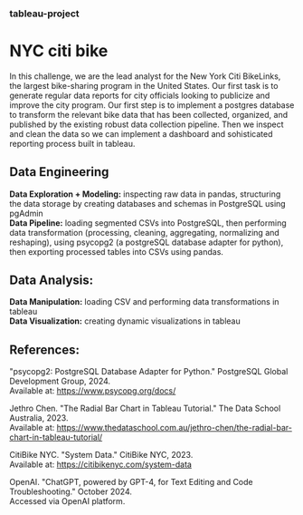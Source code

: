 ### tableau-project
# NYC citi bike
In this challenge, we are the lead analyst for the New York Citi BikeLinks, the largest bike-sharing program in the United States. Our first task is to generate regular data reports for city officials looking to publicize and improve the city program. Our first step is to implement a postgres database to transform the relevant bike data that has been collected, organized, and published by the existing robust data collection pipeline. Then we inspect and clean the data so we can implement a dashboard and sohisticated reporting process built in tableau.
## Data Engineering
**Data Exploration + Modeling:** inspecting raw data in pandas, structuring the data storage by creating databases and schemas in PostgreSQL using pgAdmin<br>
**Data Pipeline:** loading segmented CSVs into PostgreSQL, then performing data transformation (processing, cleaning, aggregating, normalizing and reshaping), using psycopg2 (a postgreSQL database adapter for python), then exporting processed tables into CSVs using pandas.
## Data Analysis:
**Data Manipulation:** loading CSV and performing data transformations in tableau<br>
**Data Visualization:** creating dynamic visualizations in tableau
## References:
"psycopg2: PostgreSQL Database Adapter for Python." PostgreSQL Global Development Group, 2024.<br>
Available at: https://www.psycopg.org/docs/

Jethro Chen. "The Radial Bar Chart in Tableau Tutorial." The Data School Australia, 2023.<br>
Available at: https://www.thedataschool.com.au/jethro-chen/the-radial-bar-chart-in-tableau-tutorial/

CitiBike NYC. "System Data." CitiBike NYC, 2023.<br>
Available at: https://citibikenyc.com/system-data

OpenAI. "ChatGPT, powered by GPT-4, for Text Editing and Code Troubleshooting." October 2024.<br>
Accessed via OpenAI platform.
